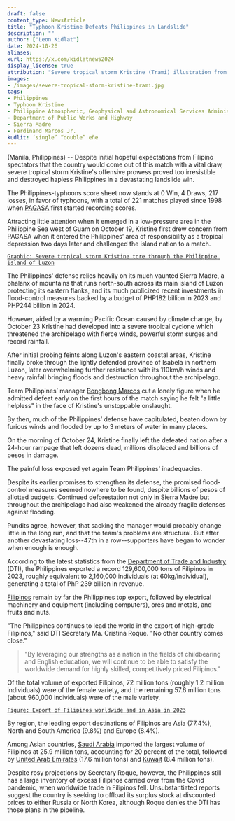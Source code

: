 ```yaml
---
draft: false
content_type: NewsArticle
title: "Typhoon Kristine Defeats Philippines in Landslide"
description: ""
author: ["Leon Kidlat"]
date: 2024-10-26
aliases:
xurl: https://x.com/kidlatnews2024
display_license: true
attribution: "Severe tropical storm Kristine (Trami) illustration from [Wikimedia](https://en.wikipedia.org/wiki/File:ECDM_20241023_TC_TRAMI.pdf)."
images:
- /images/severe-tropical-storm-kristine-trami.jpg
tags:
- Philippines
- Typhoon Kristine
- Philippine Atmospheric, Geophysical and Astronomical Services Administration
- Department of Public Works and Highway
- Sierra Madre
- Ferdinand Marcos Jr.
kudlit: ‘single’ “double” eñe
---
```

(Manila, Philippines) -- Despite initial hopeful expectations from Filipino spectators that the country would come out of this match with a vital draw, severe tropical storm Kristine's offensive prowess proved too irresistible and destroyed hapless Philippines in a devastating landslide win.

The Philippines-typhoons score sheet now stands at 0 Win, 4 Draws, 217 losses, in favor of typhoons, with a total of 221 matches played since 1998 when [PAGASA](/tags/philippine-atmospheric-geophysical-and-astronomical-services-administration) first started recording scores.

Attracting little attention when it emerged in a low-pressure area in the Philippine Sea west of Guam on October 19, Kristine first drew concern from  PAGASA when it entered the Philippines’ area of responsibility as a tropical depression two days later and challenged the island nation to a match.

[`Graphic: Severe tropical storm Kristine tore through the Philippine island of Luzon`](/images/severe-tropical-storm-kristine-trami.jpg)

The Philippines' defense relies heavily on its much vaunted Sierra Madre, a phalanx of mountains that runs north-south across its main island of Luzon protecting its eastern flanks, and its much publicized recent investments in flood-control measures backed by a budget of PHP182 billion in 2023 and PHP244 billion in 2024.

However, aided by a warming Pacific Ocean caused by climate change, by October 23 Kristine had developed into a severe tropical cyclone which threatened the archipelago with fierce winds, powerful storm surges and record rainfall.

After initial probing feints along Luzon's eastern coastal areas, Kristine finally broke through the lightly defended province of Isabela in northern Luzon, later overwhelming further resistance with its 110km/h winds and heavy rainfall bringing floods and destruction throughout the archipelago.

Team Philippines’ manager [Bongbong Marcos](/tags/ferdinand-marcos-jr) cut a lonely figure when he admitted defeat early on the first hours of the match saying he felt "a little helpless" in the face of Kristine's unstoppable onslaught.

By then, much of the Philippines’ defense have capitulated, beaten down by furious winds and flooded by up to 3 meters of water in many places.

On the morning of October 24, Kristine finally left the defeated nation after a 24-hour rampage that left dozens dead, millions displaced and billions of pesos in damage.

The painful loss exposed yet again Team Philippines' inadequacies.

Despite its earlier promises to strengthen its defense, the promised flood-control measures seemed nowhere to be found, despite billions of pesos of allotted budgets. Continued deforestation not only in Sierra Madre but throughout the archipelago had also weakened the already fragile defenses against flooding.

Pundits agree, however, that sacking the manager would probably change little in the long run, and that the team's problems are structural. But after another devastating loss--47th in a row--supporters have began to wonder when enough is enough.




















According to the latest statistics from the [Department of Trade and Industry](/tags/department-of-trade-and-industry) (DTI), the Philippines exported a record 129,600,000 tons of Filipinos in 2023, roughly equivalent to 2,160,000 individuals (at 60kg/individual), generating a total of PhP 239 billion in revenue.

[Filipinos](/tags/filipinos) remain by far the Philippines top export, followed by electrical machinery and equipment (including computers), ores and metals, and fruits and nuts.

"The Philippines continues to lead the world in the export of high-grade Filipinos," said DTI Secretary Ma. Cristina Roque. "No other country comes close."

>"By leveraging our strengths as a nation in the fields of childbearing and English education, we will continue to be able to satisfy the worldwide demand for highly skilled, competitively priced Filipinos."

Of the total volume of exported Filipinos, 72 million tons (roughly 1.2 million individuals) were of the female variety, and the remaining 57.6 million tons (about 960,000 individuals) were of the male variety.

[`Figure: Export of Filipinos worldwide and in Asia in 2023`](/images/2023-export-of-filipinos-worldwide-asia.png)

By region, the leading export destinations of Filipinos are Asia (77.4%), North and South America (9.8%) and Europe (8.4%).

Among Asian countries, [Saudi Arabia](/tags/saudi-arabia) imported the largest volume of Filipinos at  25.9 million tons, accounting for 20 percent of the total, followed by [United Arab Emirates](/tags/united-arab-emirates) (17.6 million tons) and [Kuwait](/tags/kuwait) (8.4 million tons).

Despite rosy projections by Secretary Roque, however, the Philippines still has a large inventory of excess Filipinos carried over from the Covid pandemic, when worldwide trade in Filipinos fell. Unsubstantiated reports suggest the country is seeking to offload its surplus stock at discounted prices to either Russia or North Korea, although Roque denies the DTI has those plans in the pipeline.

